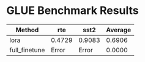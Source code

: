 # GLUE Benchmark Results
| Method | rte | sst2 | Average |
|---|---|---|---|
| lora | 0.4729 | 0.9083 | 0.6906 |
| full_finetune | Error | Error | 0.0000 |
